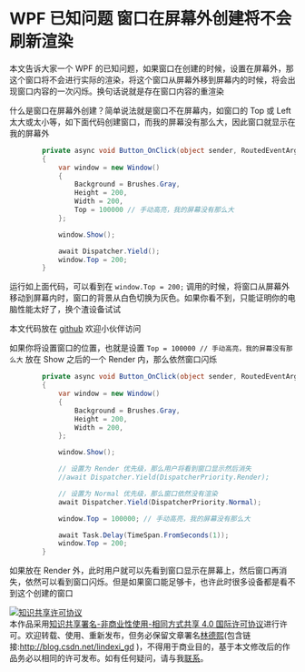 # WPF 已知问题 窗口在屏幕外创建将不会刷新渲染

本文告诉大家一个 WPF 的已知问题，如果窗口在创建的时候，设置在屏幕外，那这个窗口将不会进行实际的渲染，将这个窗口从屏幕外移到屏幕内的时候，将会出现窗口内容的一次闪烁。换句话说就是存在窗口内容的重渲染

<!--more-->
<!-- 发布 -->

什么是窗口在屏幕外创建？简单说法就是窗口不在屏幕内，如窗口的 Top 或 Left 太大或太小等，如下面代码创建窗口，而我的屏幕没有那么大，因此窗口就显示在我的屏幕外

```csharp
        private async void Button_OnClick(object sender, RoutedEventArgs e)
        {
            var window = new Window()
            {
                Background = Brushes.Gray,
                Height = 200,
                Width = 200,
                Top = 100000 // 手动高亮，我的屏幕没有那么大
            };

            window.Show();

            await Dispatcher.Yield();
            window.Top = 200;
        }
```

运行如上面代码，可以看到在 `window.Top = 200;` 调用的时候，将窗口从屏幕外移动到屏幕内时，窗口的背景从白色切换为灰色。如果你看不到，只能证明你的电脑性能太好了，换个渣设备试试

本文代码放在 [github](https://github.com/lindexi/lindexi_gd/tree/d8516f04/NerehebunaywarRoheeyeekularu ) 欢迎小伙伴访问

如果你将设置窗口的位置，也就是设置 `Top = 100000 // 手动高亮，我的屏幕没有那么大` 放在 Show 之后的一个 Render 内，那么依然窗口闪烁

```csharp
        private async void Button_OnClick(object sender, RoutedEventArgs e)
        {
            var window = new Window()
            {
                Background = Brushes.Gray,
                Height = 200,
                Width = 200,
            };

            window.Show();

            // 设置为 Render 优先级，那么用户将看到窗口显示然后消失
            //await Dispatcher.Yield(DispatcherPriority.Render);

            // 设置为 Normal 优先级，那么窗口依然没有渲染
            await Dispatcher.Yield(DispatcherPriority.Normal);

            window.Top = 100000; // 手动高亮，我的屏幕没有那么大

            await Task.Delay(TimeSpan.FromSeconds(1));
            window.Top = 200;
        }
```

如果放在 Render 外，此时用户就可以先看到窗口显示在屏幕上，然后窗口再消失，依然可以看到窗口闪烁。但是如果窗口能足够卡，也许此时很多设备都是看不到这个创建的窗口

<a rel="license" href="http://creativecommons.org/licenses/by-nc-sa/4.0/"><img alt="知识共享许可协议" style="border-width:0" src="https://i.creativecommons.org/l/by-nc-sa/4.0/88x31.png" /></a><br />本作品采用<a rel="license" href="http://creativecommons.org/licenses/by-nc-sa/4.0/">知识共享署名-非商业性使用-相同方式共享 4.0 国际许可协议</a>进行许可。欢迎转载、使用、重新发布，但务必保留文章署名[林德熙](http://blog.csdn.net/lindexi_gd)(包含链接:http://blog.csdn.net/lindexi_gd )，不得用于商业目的，基于本文修改后的作品务必以相同的许可发布。如有任何疑问，请与我[联系](mailto:lindexi_gd@163.com)。
